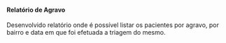 #### Relatório de Agravo
Desenvolvido relatório onde é possível listar os pacientes por agravo, por bairro e data em que foi efetuada a triagem do mesmo.